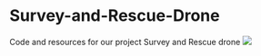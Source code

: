# Survey-and-Rescue-Drone
Code and resources for our project Survey and Rescue drone
![](./catkin_ws/srd_2.gif)
